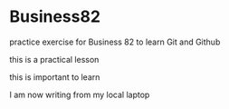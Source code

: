 # Business82
practice exercise for Business 82 to learn Git and Github

this is a practical lesson 

this is important to learn

I am now writing from my local laptop